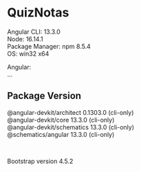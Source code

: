 # QuizNotas

Angular CLI: 13.3.0<br>
Node: 16.14.1<br>
Package Manager: npm 8.5.4<br>
OS: win32 x64<br>

Angular:<br>
...<br>

Package                      Version
------------------------------------------------------
@angular-devkit/architect    0.1303.0 (cli-only)<br>
@angular-devkit/core         13.3.0 (cli-only)<br>
@angular-devkit/schematics   13.3.0 (cli-only)<br>
@schematics/angular          13.3.0 (cli-only)<br>

<br>

Bootstrap version 4.5.2
